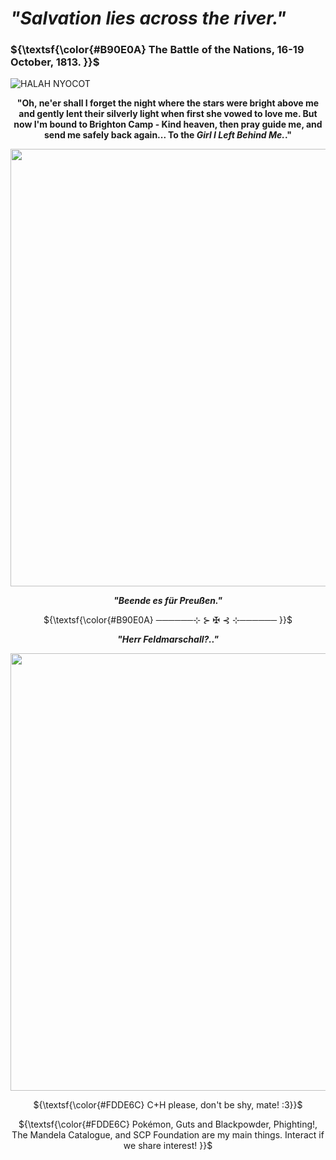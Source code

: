 # *"Salvation lies across the river."*

### ${\textsf{\color{#B90E0A} The Battle of the Nations, 16-19 October, 1813. }}$

![HALAH NYOCOT](https://github.com/user-attachments/assets/7b0b2b2d-0585-4600-ad1c-b32e3af6d417)

<p align="center">
<b>"Oh, ne'er shall I forget the night where the stars were bright above me and gently lent their silverly light when first she vowed to love me. But now I'm bound to Brighton Camp - Kind heaven, then pray guide me, and send me safely back again... To the <i>Girl I Left Behind Me.</i>."</b>

<p align="center">
<img src="https://github.com/user-attachments/assets/7d264d43-4455-467e-8efd-43b540007f04" width=700>

<p align="center">
<i><b>"Beende es für Preußen."</b></i>

<p align="center">
${\textsf{\color{#B90E0A} ──────⊹ ⊱ ✠︎ ⊰ ⊹────── }}$

<p align="center">
<i><b>"Herr Feldmarschall?.."</b></i>

<p align="center">
<img src="https://github.com/user-attachments/assets/2ca58b82-1493-4870-8d66-46db7007b2a2" width=700>

<p align="center">
${\textsf{\color{#FDDE6C} C+H please, don't be shy, mate! :3}}$ 

<p align="center">
${\textsf{\color{#FDDE6C} Pokémon, Guts and Blackpowder, Phighting!, The Mandela Catalogue, and SCP Foundation are my main things. Interact if we share interest!
}}$ 
